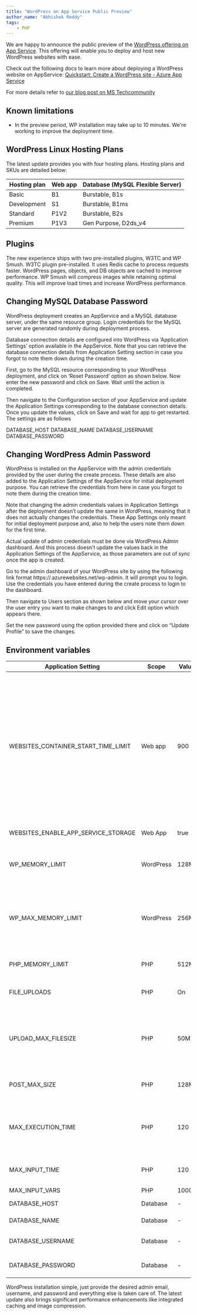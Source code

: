```yaml
---
title: "WordPress on App Service Public Preview"
author_name: "Abhishek Reddy"
tags:
    - PHP
---
```


We are happy to announce the public preview of the [WordPress offering on App Service](https://ms.portal.azure.com/#create/WordPress.WordPress). This offering will enable you to deploy and host new WordPress websites with ease.

Check out the following docs to learn more about deploying a WordPress website on AppService: [Quickstart: Create a WordPress site - Azure App Service](https://docs.microsoft.com/en-us/azure/app-service/quickstart-wordpress)

For more details refer to [our blog post on MS Techcommunity](https://techcommunity.microsoft.com/t5/apps-on-azure-blog/the-new-and-better-wordpress-on-app-service/ba-p/3202594)

## Known limitations
- In the preview period, WP installation may take up to 10 minutes. We're working to improve the deployment time.

## WordPress Linux Hosting Plans
The latest update provides you with four hosting plans. Hosting plans and SKUs are detailed below:

|**Hosting plan** | **Web app** | **Database (MySQL Flexible Server)** |
|--------------|------------|--------|
|Basic | B1 | Burstable, B1s |
|Development | S1 | Burstable, B1ms |
|Standard | P1V2 | Burstable, B2s |
|Premium | P1V3 | Gen Purpose, D2ds_v4 |

## Plugins
The new experience ships with two pre-installed plugins, W3TC and WP Smush. 
W3TC plugin pre-installed. It uses Redis cache to process requests faster. WordPress pages, objects, and DB objects are cached to improve performance.
WP Smush will compress images while retaining optimal quality. This will improve load times and increase WordPress performance.

## Changing MySQL Database Password
WordPress deployment creates an AppService and a MySQL database server, under the same resource group. Login credentials for the MySQL server are generated randomly during deployment process.  
 
Database connection details are configured into WordPress via ‘Application Settings’ option available in the AppService. Note that you can retrieve the database connection details from Application Setting section in case you forgot to note them down during the creation time.  
 
First, go to the MySQL resource corresponding to your WordPress deployment, and click on ‘Reset Password’ option as shown below. Now enter the new password and click on Save. Wait until the action is completed. 
 
 
Then navigate to the Configuration section of your AppService and update the Application Settings corresponding to the database connection details. Once you update the values, click on Save and wait for app to get restarted. The settings are as follows 
 
DATABASE_HOST 
DATABASE_NAME 
DATABASE_USERNAME 
DATABASE_PASSWORD 
 
## Changing WordPress Admin Password 
 
WordPress is installed on the AppService with the admin credentials provided by the user during the create process. These details are also added to the Application Settings of the AppService for initial deployment purpose. You can retrieve the credentials from here in case you forgot to note them during the creation time. 
 
Note that changing the admin credentials values in Application Settings after the deployment doesn’t update the same in WordPress, meaning that it does not actually changes the credentials. These App Settings only meant for initial deployment purpose and, also to help the users note them down for the first time. 
 
Actual update of admin credentials must be done via WordPress Admin dashboard. And this process doesn’t update the values back in the Application Settings of the AppService, as those parameters are out of sync once the app is created.  
 
Go to the admin dashboard of your WordPress site by using the following link format https://<yourapp>.azurewebsites.net/wp-admin. It will prompt you to login. Use the credentials you have entered during the create process to login to the dashboard. 
 
Then navigate to Users section as shown below and move your cursor over the user entry you want to make changes to and click Edit option which appears there.  
    
Set the new password using the option provided there and click on “Update Profile” to save the changes.     

## Environment variables
|Application Setting | Scope | Value | Max | Description
|-------------|-------------|-------------|---------------|--------------------|
|WEBSITES_CONTAINER_START_TIME_LIMIT |Web app | 900 | -  | The amount of time the platform will wait (for the site to come up) before it restarts your container. WP installation takes around 5-10 mins after the AppService is deployed. By default, timeout limit for Linux AppService is 240 seconds. So, overriding this value to 900 seconds for WordPress deployments to avoid container restarts during the setup process. This is a required setting, and it is recommended to not change this value.  |
|WEBSITES_ENABLE_APP_SERVICE_STORAGE|Web App|true|-|When set to TRUE, file contents are preserved during restarts. |
|WP_MEMORY_LIMIT|WordPress|128M|512M|Frontend or general wordpress PHP memory limit (per script). Can't be more than PHP_MEMORY_LIMIT|
|WP_MAX_MEMORY_LIMIT|WordPress|256M|512M|Admin dashboard PHP memory limit (per script). Generally Admin dashboard/ backend scripts takes lot of memory compared to frontend scripts. Can't be more than PHP_MEMORY_LIMIT.|
|PHP_MEMORY_LIMIT|PHP|512M|512M|Memory limits for general PHP script. It can only be decreased.|
|FILE_UPLOADS|PHP|On|-|Can be either On or Off. Note that values are case sensitive. Enables or disables file uploads. |
|UPLOAD_MAX_FILESIZE|PHP|50M|256M	Max file upload size limit. Can be increased up to 256M.|
|POST_MAX_SIZE|PHP|128M|256M|Can be increased up to 256M. Generally should be more than UPLOAD_MAX_FILESIZE.|
|MAX_EXECUTION_TIME|PHP|120|120|Can only be decreased. Please break down the scripts if it is taking more than 120 seconds. Added to avoid bad scripts from slowing the system.|
|MAX_INPUT_TIME|PHP|120|120|Max time limit for parsing the input requests. Can only be decreased.|
|MAX_INPUT_VARS|PHP|10000|10000|-|
|DATABASE_HOST|Database|-|-|Database host used to connect to WordPress.|
|DATABASE_NAME|Database|-|-|Database name used to connect to WordPress.|
|DATABASE_USERNAME|Database|-|-|Database username used to connect to WordPress.|
|DATABASE_PASSWORD|Database|-|-|Database password used to connect to WordPress.|

WordPress installation simple, just provide the desired admin email, username, and password and everything else is taken care of. The latest update also brings significant performance enhancements like integrated caching and image compression.
